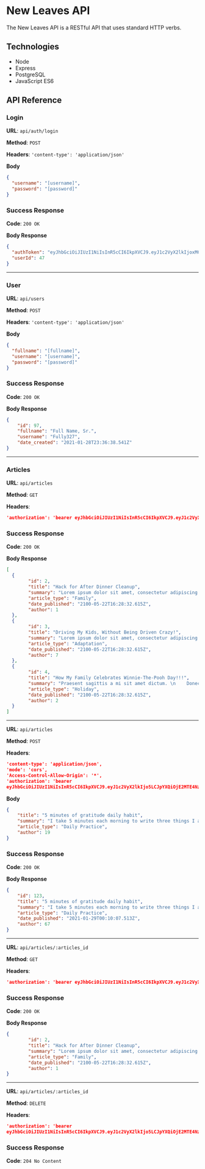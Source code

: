 # New Leaves API
The New Leaves API is a RESTful API that uses standard HTTP verbs. 

## Technologies ##
- Node
- Express
- PostgreSQL 
- JavaScript ES6

## API Reference

### Login

**URL**: `api/auth/login`

**Method**: `POST`

**Headers**: 
  `'content-type': 'application/json'`
  
**Body**
```json
{
  "username": "[username]",
  "password": "[password]"
}
```

### Success Response

**Code**: `200 OK`

**Body Response**

```json
{
  "authToken": "eyJhbGciOiJIUzI1NiIsInR5cCI6IkpXVCJ9.eyJ1c2VyX2lkIjoxMCwiaWF0IjoxNjExODc1MzEzLCJzdWIiOiJSYW5keSJ9.qk7W1CnO7pZN8BMBI_t_IV1I_ah0onCmfeEaay--2OA",
  "userId": 47
}
```
---


### User

**URL**: `api/users`

**Method**: `POST`

**Headers**: 
  `'content-type': 'application/json'`
  
**Body**
```json
{  
  "fullname": "[fullname]",
  "username": "[username]",
  "password": "[password]"
}
```

### Success Response

**Code**: `200 OK`

**Body Response**

```json
{
    "id": 97,
    "fullname": "Full Name, Sr.",
    "username": "Fully327",
    "date_created": "2021-01-28T23:36:38.541Z"
}
```
---


### Articles

**URL**: `api/articles`

**Method**: `GET`

**Headers**: 
  ```json
  'authorization': 'bearer eyJhbGciOiJIUzI1NiIsInR5cCI6IkpXVCJ9.eyJ1c2VyX2lkIjo5LCJpYXQiOjE2MTE4Nzc3ODgsInN1YiI6IlJhbmR5In0.PC7gj3Ap3vu2IboR1EBSj78DeiK_1UH3UkHCL8a083M',
  ```

### Success Response

**Code**: `200 OK`

**Body Response**

```json
[
  {
        "id": 2,
        "title": "Hack for After Dinner Cleanup",
        "summary": "Lorem ipsum dolor sit amet, consectetur adipiscing elit, sed do eiusmod tempor incididunt ut labore et dolore magna aliqua. \n    Duis at consectetur lorem donec massa sapien. Arcu odio ut sem nulla pharetra diam sit amet. In hendrerit gravida rutrum quisque. \n    Congue mauris rhoncus aenean vel elit scelerisque mauris pellentesque. Molestie nunc non blandit massa enim nec. \n    Viverra adipiscing at in tellus integer feugiat scelerisque. Purus in massa tempor nec feugiat nisl pretium fusce. \n    Sed nisi lacus sed viverra tellus in hac habitasse. Ornare quam viverra orci sagittis eu volutpat odio. \n    Sapien pellentesque habitant morbi tristique senectus. \n    Sed felis eget velit aliquet sagittis id consectetur purus ut. Cursus vitae congue mauris rhoncus. \n    Praesent tristique magna sit amet purus gravida quis blandit turpis.",
        "article_type": "Family",
        "date_published": "2100-05-22T16:28:32.615Z",
        "author": 1
  },
  {
        "id": 3,
        "title": "Driving My Kids, Without Being Driven Crazy!",
        "summary": "Lorem ipsum dolor sit amet, consectetur adipiscing elit, sed do eiusmod tempor incididunt ut labore et dolore magna aliqua. \n      Vulputate mi sit amet mauris commodo quis imperdiet massa. \n      Sed adipiscing diam donec adipiscing tristique risus nec feugiat in. \n      Lacus sed viverra tellus in hac habitasse platea dictumst. \n      Sed arcu non odio euismod lacinia at. Ultrices sagittis orci a scelerisque purus semper eget. \n      Orci a scelerisque purus semper eget duis at tellus at. Nisi est sit amet facilisis magna etiam tempor orci eu. \n      Eu sem integer vitae justo eget magna fermentum iaculis. Pellentesque sit amet porttitor eget dolor morbi non arcu. \n      Non odio euismod lacinia at quis risus. Eu feugiat pretium nibh ipsum consequat nisl vel pretium lectus.",
        "article_type": "Adaptation",
        "date_published": "2100-05-22T16:28:32.615Z",
        "author": 7
  },
  {
        "id": 4,
        "title": "How My Family Celebrates Winnie-The-Pooh Day!!!",
        "summary": "Praesent sagittis a mi sit amet dictum. \n    Donec orci nibh, dignissim in leo et, congue semper mauris. \n    Donec elit lacus, dictum et placerat eget, rhoncus sodales erat. \n    Curabitur sit amet placerat neque, a tempus mi. \n    Suspendisse a tempus dolor. \n    Nullam porttitor nisi sed justo dictum consequat. \n    Etiam sed congue felis.",
        "article_type": "Holiday",
        "date_published": "2100-05-22T16:28:32.615Z",
        "author": 2
  }
]
```
---

**URL**: `api/articles`

**Method**: `POST`

**Headers**: 

```json
'content-type': 'application/json',
'mode': 'cors',
'Access-Control-Allow-Origin': '*',
'authorization': 'bearer 
eyJhbGciOiJIUzI1NiIsInR5cCI6IkpXVCJ9.eyJ1c2VyX2lkIjo5LCJpYXQiOjE2MTE4Nzc3ODgsInN1YiI6IlJhbmR5In0.PC7gj3Ap3vu2IboR1EBSj78DeiK_1UH3UkHCL8a083M'
```

**Body**
```json
{
    "title": "5 minutes of gratitude daily habit", 
    "summary": "I take 5 minutes each morning to write three things I am grateful for. I normally use my planner and/ or specific journal for writing down what I am grateful for.",
    "article_type": "Daily Practice",
    "author": 19
}
```

### Success Response

**Code**: `200 OK`

**Body Response**

```json
{
    "id": 123,
    "title": "5 minutes of gratitude daily habit",
    "summary": "I take 5 minutes each morning to write three things I am grateful for. I normally use my planner and/ or specific journal for writing down what I am grateful for.",
    "article_type": "Daily Practice",
    "date_published": "2021-01-29T00:10:07.513Z",
    "author": 67
}
```
---

**URL**: `api/articles/:articles_id`

**Method**: `GET`

**Headers**: 
  ```json
  'authorization': 'bearer eyJhbGciOiJIUzI1NiIsInR5cCI6IkpXVCJ9.eyJ1c2VyX2lkIjo5LCJpYXQiOjE2MTE4Nzc3ODgsInN1YiI6IlJhbmR5In0.PC7gj3Ap3vu2IboR1EBSj78DeiK_1UH3UkHCL8a083M',
```

### Success Response

**Code**: `200 OK`

**Body Response**

```json
{
        "id": 2,
        "title": "Hack for After Dinner Cleanup",
        "summary": "Lorem ipsum dolor sit amet, consectetur adipiscing elit, sed do eiusmod tempor incididunt ut labore et dolore magna aliqua. \n    Duis at consectetur lorem donec massa sapien. Arcu odio ut sem nulla pharetra diam sit amet. In hendrerit gravida rutrum quisque. \n    Congue mauris rhoncus aenean vel elit scelerisque mauris pellentesque. Molestie nunc non blandit massa enim nec. \n    Viverra adipiscing at in tellus integer feugiat scelerisque. Purus in massa tempor nec feugiat nisl pretium fusce. \n    Sed nisi lacus sed viverra tellus in hac habitasse. Ornare quam viverra orci sagittis eu volutpat odio. \n    Sapien pellentesque habitant morbi tristique senectus. \n    Sed felis eget velit aliquet sagittis id consectetur purus ut. Cursus vitae congue mauris rhoncus. \n    Praesent tristique magna sit amet purus gravida quis blandit turpis.",
        "article_type": "Family",
        "date_published": "2100-05-22T16:28:32.615Z",
        "author": 1
}
```
---

**URL**: `api/articles/:articles_id`

**Method**: `DELETE`

**Headers**: 

```json
'authorization': 'bearer 
eyJhbGciOiJIUzI1NiIsInR5cCI6IkpXVCJ9.eyJ1c2VyX2lkIjo5LCJpYXQiOjE2MTE4Nzc3ODgsInN1YiI6IlJhbmR5In0.PC7gj3Ap3vu2IboR1EBSj78DeiK_1UH3UkHCL8a083M'
```

### Success Response

**Code**: `204 No Content`
